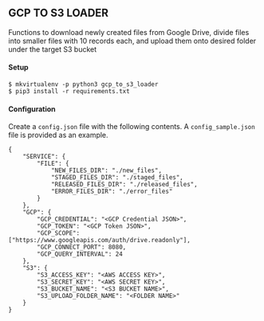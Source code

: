 ## GCP TO S3 LOADER

Functions to download newly created files from Google Drive, divide files into smaller files with 10 records each, and upload them onto desired folder under the target S3 bucket

#### Setup

```
$ mkvirtualenv -p python3 gcp_to_s3_loader
$ pip3 install -r requirements.txt
```
#### Configuration

Create a `config.json` file with the following contents. A `config_sample.json` file is provided as an example. 

```
{
    "SERVICE": {
        "FILE": {
            "NEW_FILES_DIR": "./new_files",
            "STAGED_FILES_DIR": "./staged_files",
            "RELEASED_FILES_DIR": "./released_files",
            "ERROR_FILES_DIR": "./error_files"
        }
    },
    "GCP": {
        "GCP_CREDENTIAL": "<GCP Credential JSON>",
        "GCP_TOKEN": "<GCP Token JSON>",
        "GCP_SCOPE": ["https://www.googleapis.com/auth/drive.readonly"],
        "GCP_CONNECT_PORT": 8080,
        "GCP_QUERY_INTERVAL": 24
    },
    "S3": {
        "S3_ACCESS_KEY": "<AWS ACCESS KEY>",
        "S3_SECRET_KEY": "<AWS SECRET KEY>",
        "S3_BUCKET_NAME": "<S3 BUCKET NAME>",
        "S3_UPLOAD_FOLDER_NAME": "<FOLDER NAME>"
    }
}
```